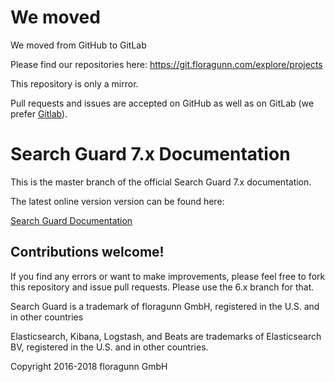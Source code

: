 <!---
Copryight 2016-2017 floragunn GmbH
-->

# We moved

We moved from GitHub to GitLab

Please find our repositories here:
https://git.floragunn.com/explore/projects

This repository is only a mirror.

Pull requests and issues are accepted on GitHub as well as on GitLab (we prefer [Gitlab](https://git.floragunn.com)).

# Search Guard 7.x Documentation

This is the master branch of the official Search Guard 7.x documentation.

The latest online version version can be found here:

[Search Guard Documentation](https://docs.search-guard.com/latest/)

## Contributions welcome!

If you find any errors or want to make improvements, please feel free to fork this repository and issue pull requests. Please use the 6.x branch for that.

Search Guard is a trademark of floragunn GmbH, registered in the U.S. and in other countries

Elasticsearch, Kibana, Logstash, and Beats are trademarks of Elasticsearch BV, registered in the U.S. and in other countries.

Copyright 2016-2018 floragunn GmbH